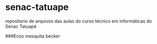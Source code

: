 # senac-tatuape
repositorio de arquivos das aulas do curso técnico em informáticas do Senac Tatuapé

###Enzo mesquita becker
